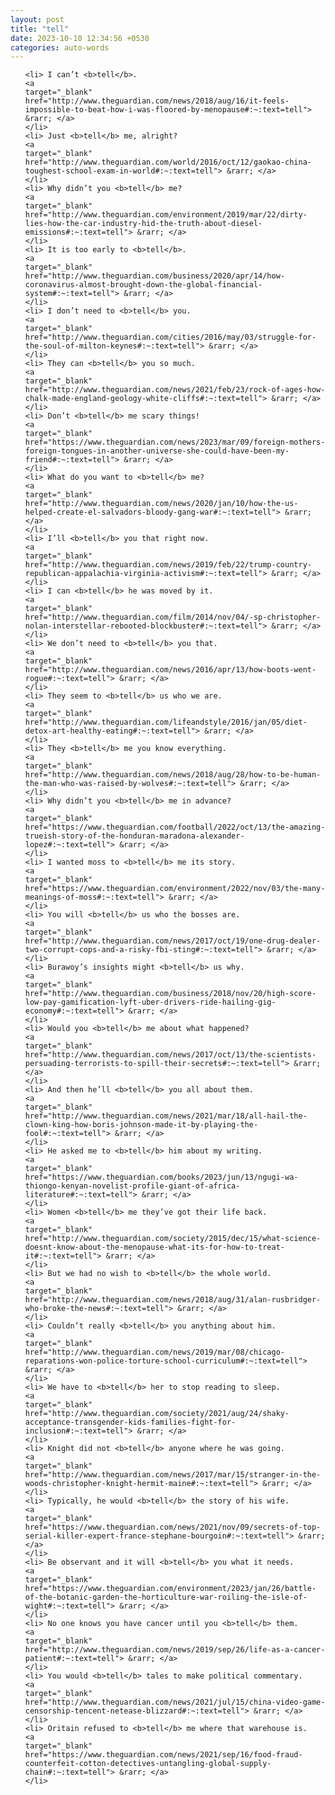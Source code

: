 ```yaml
---
layout: post
title: "tell"
date: 2023-10-10 12:34:56 +0530
categories: auto-words
---
```

<ol>

    <li> I can’t <b>tell</b>.
    <a 
    target="_blank" 
    href="http://www.theguardian.com/news/2018/aug/16/it-feels-impossible-to-beat-how-i-was-floored-by-menopause#:~:text=tell"> &rarr; </a>
    </li>
    <li> Just <b>tell</b> me, alright?
    <a 
    target="_blank" 
    href="http://www.theguardian.com/world/2016/oct/12/gaokao-china-toughest-school-exam-in-world#:~:text=tell"> &rarr; </a>
    </li>
    <li> Why didn’t you <b>tell</b> me?
    <a 
    target="_blank" 
    href="http://www.theguardian.com/environment/2019/mar/22/dirty-lies-how-the-car-industry-hid-the-truth-about-diesel-emissions#:~:text=tell"> &rarr; </a>
    </li>
    <li> It is too early to <b>tell</b>.
    <a 
    target="_blank" 
    href="http://www.theguardian.com/business/2020/apr/14/how-coronavirus-almost-brought-down-the-global-financial-system#:~:text=tell"> &rarr; </a>
    </li>
    <li> I don’t need to <b>tell</b> you.
    <a 
    target="_blank" 
    href="http://www.theguardian.com/cities/2016/may/03/struggle-for-the-soul-of-milton-keynes#:~:text=tell"> &rarr; </a>
    </li>
    <li> They can <b>tell</b> you so much.
    <a 
    target="_blank" 
    href="http://www.theguardian.com/news/2021/feb/23/rock-of-ages-how-chalk-made-england-geology-white-cliffs#:~:text=tell"> &rarr; </a>
    </li>
    <li> Don’t <b>tell</b> me scary things!
    <a 
    target="_blank" 
    href="https://www.theguardian.com/news/2023/mar/09/foreign-mothers-foreign-tongues-in-another-universe-she-could-have-been-my-friend#:~:text=tell"> &rarr; </a>
    </li>
    <li> What do you want to <b>tell</b> me?
    <a 
    target="_blank" 
    href="http://www.theguardian.com/news/2020/jan/10/how-the-us-helped-create-el-salvadors-bloody-gang-war#:~:text=tell"> &rarr; </a>
    </li>
    <li> I’ll <b>tell</b> you that right now.
    <a 
    target="_blank" 
    href="http://www.theguardian.com/news/2019/feb/22/trump-country-republican-appalachia-virginia-activism#:~:text=tell"> &rarr; </a>
    </li>
    <li> I can <b>tell</b> he was moved by it.
    <a 
    target="_blank" 
    href="http://www.theguardian.com/film/2014/nov/04/-sp-christopher-nolan-interstellar-rebooted-blockbuster#:~:text=tell"> &rarr; </a>
    </li>
    <li> We don’t need to <b>tell</b> you that.
    <a 
    target="_blank" 
    href="http://www.theguardian.com/news/2016/apr/13/how-boots-went-rogue#:~:text=tell"> &rarr; </a>
    </li>
    <li> They seem to <b>tell</b> us who we are.
    <a 
    target="_blank" 
    href="http://www.theguardian.com/lifeandstyle/2016/jan/05/diet-detox-art-healthy-eating#:~:text=tell"> &rarr; </a>
    </li>
    <li> They <b>tell</b> me you know everything.
    <a 
    target="_blank" 
    href="http://www.theguardian.com/news/2018/aug/28/how-to-be-human-the-man-who-was-raised-by-wolves#:~:text=tell"> &rarr; </a>
    </li>
    <li> Why didn’t you <b>tell</b> me in advance?
    <a 
    target="_blank" 
    href="https://www.theguardian.com/football/2022/oct/13/the-amazing-trueish-story-of-the-honduran-maradona-alexander-lopez#:~:text=tell"> &rarr; </a>
    </li>
    <li> I wanted moss to <b>tell</b> me its story.
    <a 
    target="_blank" 
    href="https://www.theguardian.com/environment/2022/nov/03/the-many-meanings-of-moss#:~:text=tell"> &rarr; </a>
    </li>
    <li> You will <b>tell</b> us who the bosses are.
    <a 
    target="_blank" 
    href="http://www.theguardian.com/news/2017/oct/19/one-drug-dealer-two-corrupt-cops-and-a-risky-fbi-sting#:~:text=tell"> &rarr; </a>
    </li>
    <li> Burawoy’s insights might <b>tell</b> us why.
    <a 
    target="_blank" 
    href="http://www.theguardian.com/business/2018/nov/20/high-score-low-pay-gamification-lyft-uber-drivers-ride-hailing-gig-economy#:~:text=tell"> &rarr; </a>
    </li>
    <li> Would you <b>tell</b> me about what happened?
    <a 
    target="_blank" 
    href="http://www.theguardian.com/news/2017/oct/13/the-scientists-persuading-terrorists-to-spill-their-secrets#:~:text=tell"> &rarr; </a>
    </li>
    <li> And then he’ll <b>tell</b> you all about them.
    <a 
    target="_blank" 
    href="http://www.theguardian.com/news/2021/mar/18/all-hail-the-clown-king-how-boris-johnson-made-it-by-playing-the-fool#:~:text=tell"> &rarr; </a>
    </li>
    <li> He asked me to <b>tell</b> him about my writing.
    <a 
    target="_blank" 
    href="https://www.theguardian.com/books/2023/jun/13/ngugi-wa-thiongo-kenyan-novelist-profile-giant-of-africa-literature#:~:text=tell"> &rarr; </a>
    </li>
    <li> Women <b>tell</b> me they’ve got their life back.
    <a 
    target="_blank" 
    href="http://www.theguardian.com/society/2015/dec/15/what-science-doesnt-know-about-the-menopause-what-its-for-how-to-treat-it#:~:text=tell"> &rarr; </a>
    </li>
    <li> But we had no wish to <b>tell</b> the whole world.
    <a 
    target="_blank" 
    href="http://www.theguardian.com/news/2018/aug/31/alan-rusbridger-who-broke-the-news#:~:text=tell"> &rarr; </a>
    </li>
    <li> Couldn’t really <b>tell</b> you anything about him.
    <a 
    target="_blank" 
    href="http://www.theguardian.com/news/2019/mar/08/chicago-reparations-won-police-torture-school-curriculum#:~:text=tell"> &rarr; </a>
    </li>
    <li> We have to <b>tell</b> her to stop reading to sleep.
    <a 
    target="_blank" 
    href="http://www.theguardian.com/society/2021/aug/24/shaky-acceptance-transgender-kids-families-fight-for-inclusion#:~:text=tell"> &rarr; </a>
    </li>
    <li> Knight did not <b>tell</b> anyone where he was going.
    <a 
    target="_blank" 
    href="http://www.theguardian.com/news/2017/mar/15/stranger-in-the-woods-christopher-knight-hermit-maine#:~:text=tell"> &rarr; </a>
    </li>
    <li> Typically, he would <b>tell</b> the story of his wife.
    <a 
    target="_blank" 
    href="https://www.theguardian.com/news/2021/nov/09/secrets-of-top-serial-killer-expert-france-stephane-bourgoin#:~:text=tell"> &rarr; </a>
    </li>
    <li> Be observant and it will <b>tell</b> you what it needs.
    <a 
    target="_blank" 
    href="https://www.theguardian.com/environment/2023/jan/26/battle-of-the-botanic-garden-the-horticulture-war-roiling-the-isle-of-wight#:~:text=tell"> &rarr; </a>
    </li>
    <li> No one knows you have cancer until you <b>tell</b> them.
    <a 
    target="_blank" 
    href="http://www.theguardian.com/news/2019/sep/26/life-as-a-cancer-patient#:~:text=tell"> &rarr; </a>
    </li>
    <li> You would <b>tell</b> tales to make political commentary.
    <a 
    target="_blank" 
    href="http://www.theguardian.com/news/2021/jul/15/china-video-game-censorship-tencent-netease-blizzard#:~:text=tell"> &rarr; </a>
    </li>
    <li> Oritain refused to <b>tell</b> me where that warehouse is.
    <a 
    target="_blank" 
    href="https://www.theguardian.com/news/2021/sep/16/food-fraud-counterfeit-cotton-detectives-untangling-global-supply-chain#:~:text=tell"> &rarr; </a>
    </li>